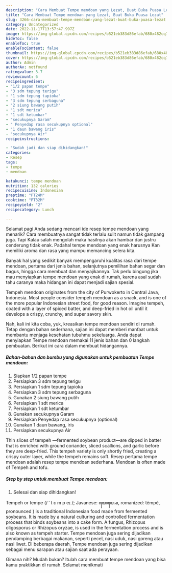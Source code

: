 ```yaml
---
description: "Cara Membuat Tempe mendoan yang Lezat, Buat Buka Puasa Lezat"
title: "Cara Membuat Tempe mendoan yang Lezat, Buat Buka Puasa Lezat"
slug: 3266-cara-membuat-tempe-mendoan-yang-lezat-buat-buka-puasa-lezat
category: Uncategorized
date: 2022-11-17T13:57:47.997Z
image: https://img-global.cpcdn.com/recipes/b521eb383d86efab/680x482cq70/tempe-mendoan-foto-resep-utama.jpg
hideToc: false
enableToc: true
enableTocContent: false
thumbnail: https://img-global.cpcdn.com/recipes/b521eb383d86efab/680x482cq70/tempe-mendoan-foto-resep-utama.jpg
cover: https://img-global.cpcdn.com/recipes/b521eb383d86efab/680x482cq70/tempe-mendoan-foto-resep-utama.jpg
author: Admin
authorAv: notfound
ratingvalue: 3.7
reviewcount: 6
recipeingredient:
- "1/2 papan tempe"
- "3 sdm tepung terigu"
- "1 sdm tepung tapioka"
- "3 sdm tepung serbaguna"
- "2 siung bawang putih"
- "1 sdt merica"
- "1 sdt ketumbar"
- "secukupnya Garam"
- " Penyedap rasa secukupnya optional"
- "1 daun bawang iris"
- "secukupnya Air"
recipeinstructions:

- "Sudah jadi dan siap dihidangkan!"
categories:
- Resep
tags:
- tempe
- mendoan

katakunci: tempe mendoan 
nutrition: 132 calories
recipecuisine: Indonesian
preptime: "PT24M"
cooktime: "PT32M"
recipeyield: "2"
recipecategory: Lunch

---
```



Selamat pagi Anda sedang mencari ide resep tempe mendoan yang menarik? Cara membuatnya sangat tidak terlalu sulit namun tidak gampang juga. Tapi Kalau salah mengolah maka hasilnya akan hambar dan justru cenderung tidak enak. Padahal tempe mendoan yang enak harusnya Kan memiliki aroma dan rasa yang mampu memancing selera kita.


Banyak hal yang sedikit banyak mempengaruhi kualitas rasa dari tempe mendoan, pertama dari jenis bahan, selanjutnya pemilihan bahan segar dan bagus, hingga cara membuat dan menyajikannya. Tak perlu bingung jika mau menyiapkan tempe mendoan yang enak di rumah, karena asal sudah tahu caranya maka hidangan ini dapat menjadi sajian spesial.

Tempeh mendoan originates from the city of Purwokerto in Central Java, Indonesia. Most people consider tempeh mendoan as a snack, and is one of the more popular Indonesian street food, for good reason. Imagine tempeh, coated with a layer of spiced batter, and deep-fried in hot oil until it develops a crispy, crunchy, and super savory skin.


Nah, kali ini kita coba, yuk, kreasikan tempe mendoan sendiri di rumah. Tetap dengan bahan sederhana, sajian ini dapat memberi manfaat untuk membantu menjaga kesehatan tubuhmu sekeluarga. Anda dapat menyiapkan Tempe mendoan memakai 11 jenis bahan dan 0 langkah pembuatan. Berikut ini cara dalam membuat hidangannya.

<!--inarticleads1-->

##### Bahan-bahan dan bumbu yang digunakan untuk pembuatan Tempe mendoan:

1. Siapkan 1/2 papan tempe
1. Persiapkan 3 sdm tepung terigu
1. Persiapkan 1 sdm tepung tapioka
1. Persiapkan 3 sdm tepung serbaguna
1. Gunakan 2 siung bawang putih
1. Persiapkan 1 sdt merica
1. Persiapkan 1 sdt ketumbar
1. Gunakan secukupnya Garam
1. Persiapkan  Penyedap rasa secukupnya (optional)
1. Gunakan 1 daun bawang, iris
1. Persiapkan secukupnya Air


Thin slices of tempeh —fermented soybean product—are dipped in batter that is enriched with ground coriander, sliced scallions, and garlic before they are deep-fried. This tempeh variety is only shortly fried, creating a crispy outer layer, while the tempeh remains soft. Resep pertama tempe mendoan adalah resep tempe mendoan sederhana. Mendoan is often made of Tempeh and tofu. 

<!--inarticleads2-->

##### Step by step untuk membuat Tempe mendoan:


1. Selesai dan siap dihidangkan!

Tempeh or tempe (/ ˈ t ɛ m p eɪ /; Javanese: ꦠꦺꦩ꧀ꦥꦺ, romanized: témpé, pronounced ) is a traditional Indonesian food made from fermented soybeans. It is made by a natural culturing and controlled fermentation process that binds soybeans into a cake form. A fungus, Rhizopus oligosporus or Rhizopus oryzae, is used in the fermentation process and is also known as tempeh starter. Tempe mendoan juga sering dijadikan pendamping berbagai makanan, seperti pecel, nasi uduk, nasi goreng atau nasi liwet. Di beberapa daerah, Tempe mendoan juga sering dijadikan sebagai menu sarapan atau sajian saat ada perayaan. 

Gimana nih? Mudah bukan? Itulah cara membuat tempe mendoan yang bisa kamu praktikkan di rumah. Selamat menikmati
